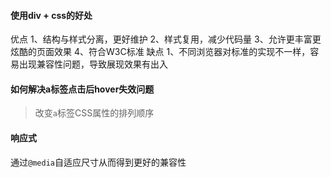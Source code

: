 #### 使用div + css的好处
优点
1、结构与样式分离，更好维护
2、样式复用，减少代码量
3、允许更丰富更炫酷的页面效果
4、符合W3C标准
缺点
1、不同浏览器对标准的实现不一样，容易出现兼容性问题，导致展现效果有出入

#### 如何解决a标签点击后hover失效问题
> 改变`a`标签CSS属性的排列顺序  

#### 响应式
通过`@media`自适应尺寸从而得到更好的兼容性